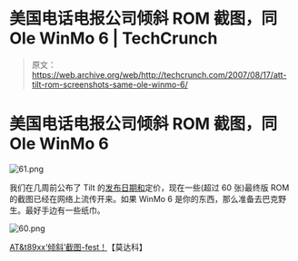 # 美国电话电报公司倾斜 ROM 截图，同 Ole WinMo 6 | TechCrunch

> 原文：<https://web.archive.org/web/http://techcrunch.com/2007/08/17/att-tilt-rom-screenshots-same-ole-winmo-6/>

# 美国电话电报公司倾斜 ROM 截图，同 Ole WinMo 6

![61.png](img/4fb7717edcc8a79caa93b8edbe2542d0.png)

我们在几周前公布了 Tilt 的[发布日期和](https://web.archive.org/web/20130628180446/http://crunchgear.com/2007/08/09/breaking-att-tilt-price-and-launch-date-leaked/)定价，现在一些(超过 60 张)最终版 ROM 的截图已经在网络上流传开来。如果 WinMo 6 是你的东西，那么准备去巴克野生。最好手边有一些纸巾。

![60.png](img/5e0a1a56cdfc122a38672557e5821c62.png)

[AT&t89xx‘倾斜’截图-fest！](https://web.archive.org/web/20130628180446/http://www.modaco.com/ATandT-89xx-Tilt-screensh-t258197.html)【莫达科】